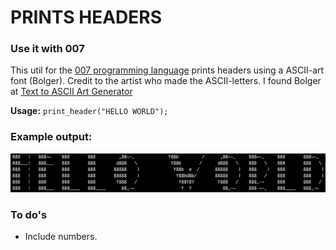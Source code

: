 # PRINTS HEADERS

### Use it with 007

This util for the [007 programming language](https://github.com/masak/007) prints headers using a ASCII-art font (Bolger). Credit to the artist who made the ASCII-letters. I found Bolger at [Text to ASCII Art Generator](http://patorjk.com/software/taag/#p=display&h=0&v=1&f=Bolger&t=)

**Usage:** `print_header("HELLO WORLD");`

### Example output:

![screen shot](https://github.com/claes-magnus/007-ascii-header-printer/blob/master/ss.png)

### To do's
* Include numbers.
